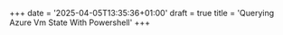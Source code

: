 +++
date = '2025-04-05T13:35:36+01:00'
draft = true
title = 'Querying Azure Vm State With Powershell'
+++
